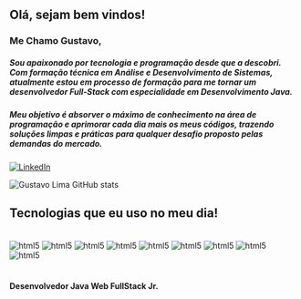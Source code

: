## Olá, sejam bem vindos!

### Me Chamo Gustavo,
##### Sou apaixonado por tecnologia e programação desde que a descobri. Com formação técnica em Análise e Desenvolvimento de Sistemas, atualmente estou em processo de formação para me tornar um desenvolvedor Full-Stack com especialidade em Desenvolvimento Java. <br/>
##### Meu objetivo é absorver o máximo de conhecimento na área de programação e aprimorar cada dia mais os meus códigos, trazendo soluções limpas e práticas para qualquer desafio  proposto pelas demandas do mercado.

[![LinkedIn](https://img.shields.io/badge/LinkedIn-0077B5?style=for-the-badge&logo=linkedin&logoColor=white)](https://www.linkedin.com/in/gustavo-lima-rocha-de-sousa-181616220/)

![Gustavo Lima GitHub stats](https://github-readme-stats.vercel.app/api?username=Gustavo-lima-rocha-de-sousa&show_icons=true&theme=dracula)

## Tecnologias que eu uso no meu dia! 

<div style="display: inline_block"><br/>
  <img  align="center" alt="html5" src="https://img.shields.io/badge/Java-ED8B00?style=for-the-badge&logo=java&logoColor=white"/>
  <img  align="center" alt="html5" src="https://img.shields.io/badge/Angular-DD0031?style=for-the-badge&logo=angular&logoColor=white"/>
<img  align="center" alt="html5" src="https://img.shields.io/badge/Spring-6DB33F?style=for-the-badge&logo=spring&logoColor=white"/>
<img  align="center" alt="html5" src="https://img.shields.io/badge/JavaScript-F7DF1E?style=for-the-badge&logo=javascript&logoColor=black"/>
<img  align="center" alt="html5" src="https://img.shields.io/badge/HTML-239120?style=for-the-badge&logo=html5&logoColor=white"/>
 <img  align="center" alt="html5" src="https://img.shields.io/badge/CSS-239120?&style=for-the-badge&logo=css3&logoColor=white"/> 
 <img  align="center" alt="html5" src="https://img.shields.io/badge/Bootstrap-563D7C?style=for-the-badge&logo=bootstrap&logoColor=white"/>
  <img  align="center" alt="html5" src="https://img.shields.io/badge/jQuery-0769AD?style=for-the-badge&logo=jquery&logoColor=white"/>
  <img  align="center" alt="html5" src="https://img.shields.io/badge/PostgreSQL-316192?style=for-the-badge&logo=postgresql&logoColor=white"/>
</div><br/>  

#### Desenvolvedor Java Web FullStack Jr.


